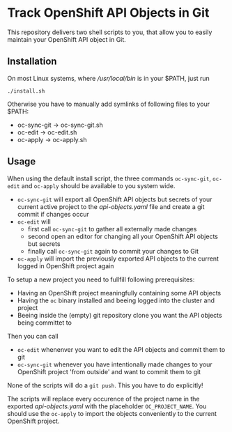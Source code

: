 Track OpenShift API Objects in Git
==================================

This repository delivers two shell scripts to you, that allow you to easily maintain
your OpenShift API object in Git.

Installation
------------

On most Linux systems, where _/usr/local/bin_ is in your $PATH, just run

```
./install.sh
```

Otherwise you have to manually add symlinks of following files to your $PATH:

* oc-sync-git -> oc-sync-git.sh
* oc-edit     -> oc-edit.sh
* oc-apply    -> oc-apply.sh

Usage
-----

When using the default install script, the three commands `oc-sync-git`, `oc-edit` and `oc-apply`
should be available to you system wide.

  * `oc-sync-git` will export all OpenShift API objects but secrets of your current active
     project to the _api-objects.yaml_ file and create a git commit if changes occur
  * `oc-edit` will
    * first call `oc-sync-git` to gather all externally made changes
    * second open an editor for changing all your OpenShift API objects but secrets
    * finally call `oc-sync-git` again to commit your changes to Git
  * `oc-apply` will import the previously exported API objects to the current logged in
    OpenShift project again

To setup a new project you need to fullfill following prerequisites:

* Having an OpenShift project meaningfully containing some API objects
* Having the `oc` binary installed and beeing logged into the cluster and project
* Beeing inside the (empty) git repository clone you want the API objects being committet to

Then you can call

* `oc-edit` whenenver you want to edit the API objects and commit them to git
* `oc-sync-git` whenever you have intentionally made changes to your OpenShift project
  'from outside' and want to commit them to git

None of the scripts will do a `git push`. This you have to do explicitly!

The scripts will replace every occurence of the project name in the exported _api-objects.yaml_
with the placeholder `OC_PROJECT_NAME`. You should use the `oc-apply` to import the objects
conveniently to the current OpenShift project.
